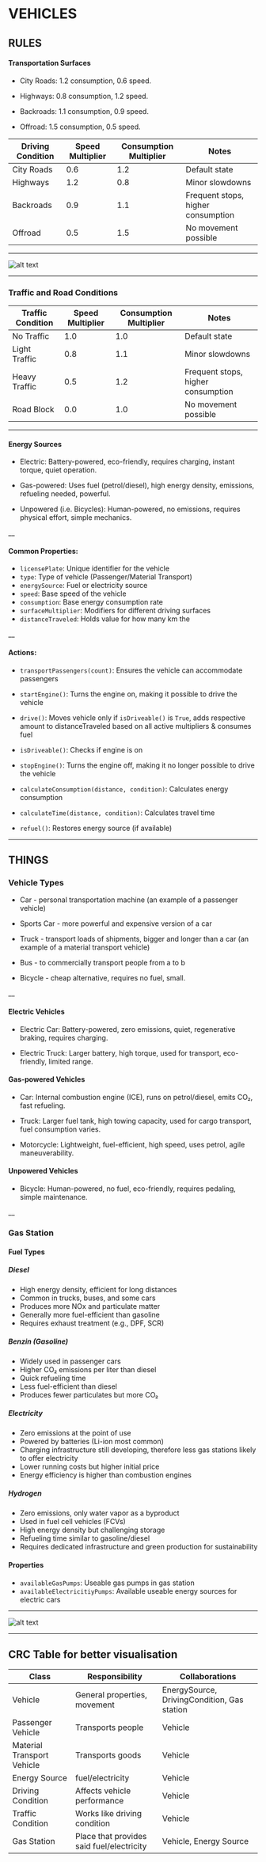 

# VEHICLES

## RULES 
#### Transportation Surfaces

- City Roads: 1.2 consumption, 0.6 speed.
 
- Highways:   0.8 consumption, 1.2 speed.
 
- Backroads:  1.1 consumption, 0.9 speed.
 
- Offroad:    1.5 consumption, 0.5 speed.

| Driving Condition | Speed Multiplier | Consumption Multiplier | Notes |
|-------------------|------------------|------------------------|-------|
| City Roads        | 0.6              | 1.2                    | Default state |
| Highways          | 1.2              | 0.8                    | Minor slowdowns |
| Backroads         | 0.9              | 1.1                    | Frequent stops, higher consumption |
| Offroad           | 0.5              | 1.5                    | No movement possible |

___

![alt text](https://github.com/dvinibrahimagic/vehicles-ooa/blob/main/Bild_2025-02-11_121754474.png)
___

### Traffic and Road Conditions

| Traffic Condition | Speed Multiplier | Consumption Multiplier | Notes |
|-------------------|------------------|------------------------|-------|
| No Traffic        | 1.0              | 1.0                    | Default state |
| Light Traffic     | 0.8              | 1.1                    | Minor slowdowns |
| Heavy Traffic     | 0.5              | 1.2                    | Frequent stops, higher consumption |
| Road Block        | 0.0              | 1.0                    | No movement possible |

___

#### Energy Sources
- Electric:
Battery-powered, eco-friendly, requires charging, instant torque, quiet operation.

- Gas-powered:
Uses fuel (petrol/diesel), high energy density, emissions, refueling needed, powerful.

- Unpowered (i.e. Bicycles):
Human-powered, no emissions, requires physical effort, simple mechanics.

__

#### Common Properties:
- `licensePlate`: Unique identifier for the vehicle
- `type`: Type of vehicle (Passenger/Material Transport)
- `energySource`: Fuel or electricity source
- `speed`: Base speed of the vehicle
- `consumption`: Base energy consumption rate
- `surfaceMultiplier`: Modifiers for different driving surfaces
- `distanceTraveled`: Holds value for how many km the 

__

#### Actions:
- `transportPassengers(count)`: Ensures the vehicle can accommodate passengers
- `startEngine()`: Turns the engine on, making it possible to drive the vehicle
- `drive()`: Moves vehicle only if `isDriveable()` is `True`, adds respective amount to distanceTraveled based on all active multipliers & consumes fuel
- `isDriveable()`: Checks if engine is on
- `stopEngine()`: Turns the engine off, making it no longer possible to drive the vehicle
  
- `calculateConsumption(distance, condition)`: Calculates energy consumption
- `calculateTime(distance, condition)`: Calculates travel time
- `refuel()`: Restores energy source (if available)
___

## THINGS

### Vehicle Types
- Car - personal transportation machine (an example of a passenger vehicle)
 
- Sports Car - more powerful and expensive version of a car
 
- Truck - transport loads of shipments, bigger and longer than a car (an example of a material transport vehicle)
 
- Bus - to commercially transport people from a to b
 
- Bicycle - cheap alternative, requires no fuel, small.
 
 __

#### Electric Vehicles
- Electric Car: Battery-powered, zero emissions, quiet, regenerative braking, requires charging.
 
- Electric Truck: Larger battery, high torque, used for transport, eco-friendly, limited range.

 #### Gas-powered Vehicles
- Car: Internal combustion engine (ICE), runs on petrol/diesel, emits CO₂, fast refueling.
 
- Truck: Larger fuel tank, high towing capacity, used for cargo transport, fuel consumption varies.
  
- Motorcycle: Lightweight, fuel-efficient, high speed, uses petrol, agile maneuverability.

 #### Unpowered Vehicles
 
- Bicycle: Human-powered, no fuel, eco-friendly, requires pedaling, simple maintenance.

__

### Gas Station

#### Fuel Types

##### Diesel
- High energy density, efficient for long distances
- Common in trucks, buses, and some cars
- Produces more NOx and particulate matter
- Generally more fuel-efficient than gasoline
- Requires exhaust treatment (e.g., DPF, SCR)


##### Benzin (Gasoline)
- Widely used in passenger cars
- Higher CO₂ emissions per liter than diesel
- Quick refueling time
- Less fuel-efficient than diesel
- Produces fewer particulates but more CO₂

##### Electricity
- Zero emissions at the point of use
- Powered by batteries (Li-ion most common)
- Charging infrastructure still developing, therefore less gas stations likely to offer electricity
- Lower running costs but higher initial price
- Energy efficiency is higher than combustion engines

##### Hydrogen
- Zero emissions, only water vapor as a byproduct
- Used in fuel cell vehicles (FCVs)
- High energy density but challenging storage
- Refueling time similar to gasoline/diesel
- Requires dedicated infrastructure and green production for sustainability

#### Properties
- `availableGasPumps`: Useable gas pumps in gas station
- `availableElectricitiyPumps`:  Available useable energy sources for electric cars
___


![alt text](https://github.com/dvinibrahimagic/vehicles-ooa/blob/main/Screenshot%202025-02-11%20101427.png?raw=true)

___

 ## CRC Table for better visualisation
| Class                      | Responsibility                            | Collaborations |
|----------------------------|-------------------------------------------|----------------|
| Vehicle                    | General properties, movement              | EnergySource, DrivingCondition, Gas station |
| Passenger Vehicle          | Transports people                         | Vehicle |
| Material Transport Vehicle | Transports goods                          | Vehicle |
| Energy Source              | fuel/electricity                          | Vehicle |
| Driving Condition          | Affects vehicle performance               | Vehicle |
| Traffic Condition          | Works like driving condition              | Vehicle |
| Gas Station                | Place that provides said fuel/electricity | Vehicle, Energy Source |


